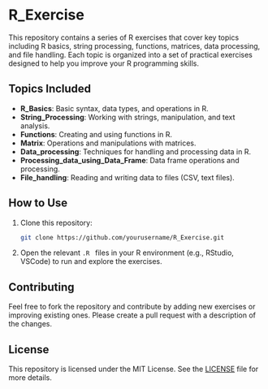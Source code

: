 # R_Exercise

This repository contains a series of R exercises that cover key topics including R basics, string processing, functions, matrices, data processing, and file handling. Each topic is organized into a set of practical exercises designed to help you improve your R programming skills.

## Topics Included

- **R_Basics**: Basic syntax, data types, and operations in R.
- **String_Processing**: Working with strings, manipulation, and text analysis.
- **Functions**: Creating and using functions in R.
- **Matrix**: Operations and manipulations with matrices.
- **Data_processing**: Techniques for handling and processing data in R.
- **Processing_data_using_Data_Frame**: Data frame operations and processing.
- **File_handling**: Reading and writing data to files (CSV, text files).

## How to Use

1. Clone this repository:
   ```bash
   git clone https://github.com/yourusername/R_Exercise.git
   ```
2. Open the relevant `.R ` files in your R environment (e.g., RStudio, VSCode) to run and explore the exercises.

## Contributing
Feel free to fork the repository and contribute by adding new exercises or improving existing ones. Please create a pull request with a description of the changes.

## License
This repository is licensed under the MIT License. See the [LICENSE](LICENSE) file for more details.